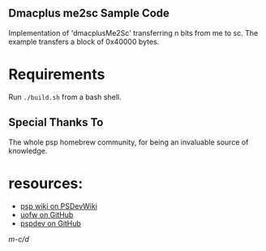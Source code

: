 ## Dmacplus me2sc Sample Code

Implementation of 'dmacplusMe2Sc' transferring n bits from me to sc. The example transfers a block of 0x40000 bytes.

# Requirements
Run `./build.sh` from a bash shell.

## Special Thanks To
The whole psp homebrew community, for being an invaluable source of knowledge.

# resources:
- [psp wiki on PSDevWiki](https://www.psdevwiki.com/psp/)
- [uofw on GitHub](https://github.com/uofw/uofw)
- [pspdev on GitHub](https://github.com/pspdev)

*m-c/d*
